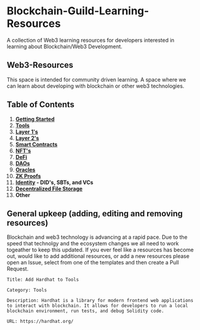 # Blockchain-Guild-Learning-Resources

A collection of Web3 learning resources for developers interested in learning about Blockchain/Web3 Development.

## Web3-Resources

This space is intended for community driven learning. A space where we can learn about developing with blockchain or other web3 technologies.

## Table of Contents

1. **[Getting Started](/documents/getting-started.md)**
1. **[Tools](/documents/tools.md)**
1. **[Layer 1's](/documents/layer-ones.md)**
1. **[Layer 2's](/documents/layer-twos.md)**
1. **[Smart Contracts](/documents/smart-contracts.md)**
1. **[NFT's](/documents/nfts.md)**
1. **[DeFi](/documents/defi.md)**
1. **[DAOs](/documents/daos.md)**
1. **[Oracles](/documents/oracles.md)**
1. **[ZK Proofs](/documents/zero-knowledge.md)**
1. **[Identity](/documents/identity) - DID's, SBTs, and VCs**
1. **[Decentralized File Storage](/documents/file-storage.md)**
1. **Other**

## General upkeep (adding, editing and removing resources)

Blockchain and web3 technology is advancing at a rapid pace. Due to the speed that technolgy and the ecosystem changes we all need to work togeather to keep this updated. If you ever feel like a resources has become out, would like to add additional resources, or add a new resources please open an Issue, select from one of the templates and then create a Pull Request.

```
Title: Add Hardhat to Tools

Category: Tools

Description: Hardhat is a library for modern frontend web applications to interact with blockchain. It allows for developers to run a local blockchain environment, run tests, and debug Solidity code.

URL: https://hardhat.org/
```

